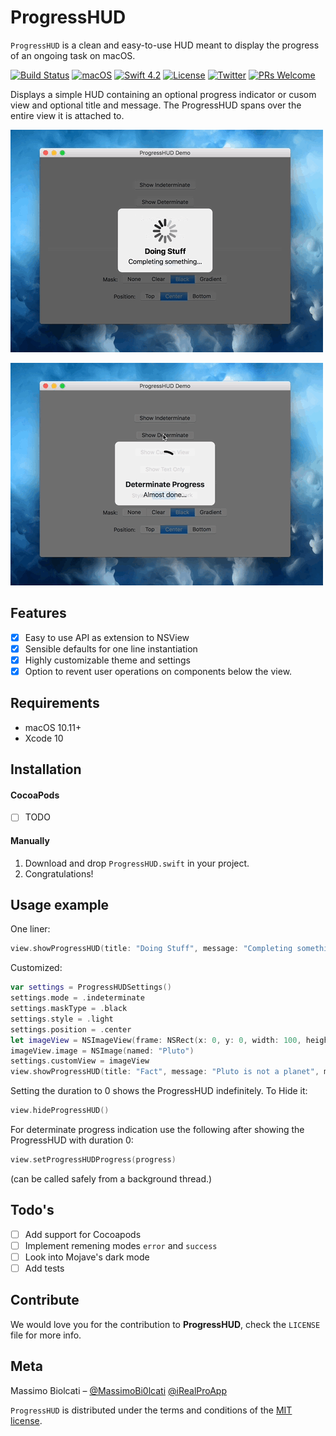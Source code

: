 # ProgressHUD
`ProgressHUD` is a clean and easy-to-use HUD meant to display the progress of an ongoing task on macOS. 
 
[![Build Status](https://travis-ci.com/massimobio/ProgressHUD.svg?token=2EEVFqEqxnnpFcQYpwaE&branch=master)](https://travis-ci.com/massimobio/ProgressHUD)
[![macOS](https://img.shields.io/badge/platform-macOS-blue.svg)](https://www.apple.com/macos/mojave/)
[![Swift 4.2](https://img.shields.io/badge/swift-4.2-red.svg?style=flat)](https://developer.apple.com/swift)
[![License](https://img.shields.io/badge/license-MIT-lightgrey.svg)](https://opensource.org/licenses/MIT)
[![Twitter](https://img.shields.io/badge/twitter-@MassimoBi0lcati-blue.svg)](https://twitter.com/MassimoBi0lcati) 
[![PRs Welcome](https://img.shields.io/badge/PRs-welcome-brightgreen.svg)](http://makeapullrequest.com)

Displays a simple HUD containing an optional progress indicator or cusom view and optional title and message.
The ProgressHUD spans over the entire view it is attached to.

 ![Indeterminate](hud-indeterminate.gif)
 
 ![Determinate](hud-determinate.gif)

## Features

- [x] Easy to use API as extension to NSView
- [x] Sensible defaults for one line instantiation
- [x] Highly customizable theme and settings
- [x] Option to revent user operations on components below the view.

## Requirements

- macOS 10.11+
- Xcode 10

## Installation

#### CocoaPods
- [ ] TODO

#### Manually
1. Download and drop  ```ProgressHUD.swift```  in your project.  
2. Congratulations!  

## Usage example

One liner:
```swift
view.showProgressHUD(title: "Doing Stuff", message: "Completing something…", mode: .indeterminate, duration: 2)
```
Customized:
```swift
var settings = ProgressHUDSettings()
settings.mode = .indeterminate
settings.maskType = .black
settings.style = .light
settings.position = .center
let imageView = NSImageView(frame: NSRect(x: 0, y: 0, width: 100, height: 100))
imageView.image = NSImage(named: "Pluto")
settings.customView = imageView
view.showProgressHUD(title: "Fact", message: "Pluto is not a planet", mode: .customView, settings: settings, duration: 4)
```
Setting the duration to 0 shows the ProgressHUD indefinitely. To Hide it:
```swift
view.hideProgressHUD()
```
For determinate progress indication use the following after showing the ProgressHUD with duration 0:
```swift
view.setProgressHUDProgress(progress)
```
(can be called safely from a background thread.)

## Todo's

- [ ] Add support for Cocoapods
- [ ] Implement remening modes ```error``` and ```success```
- [ ] Look into Mojave's dark mode
- [ ] Add tests

## Contribute

We would love you for the contribution to **ProgressHUD**, check the ``LICENSE`` file for more info.

## Meta

Massimo Biolcati – [@MassimoBi0lcati](https://twitter.com/MassimoBi0lcati)  [@iRealProApp](https://twitter.com/iRealProApp) 

`ProgressHUD` is distributed under the terms and conditions of the [MIT license](https://github.com/massimobio/ProgressHUD/blob/master/LICENSE.md).
